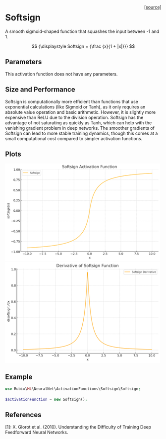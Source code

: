 <span style="float:right;"><a href="https://github.com/RubixML/ML/blob/master/src/NeuralNet/ActivationFunctions/Softsign/Softsign.php">[source]</a></span>

# Softsign
A smooth sigmoid-shaped function that squashes the input between -1 and 1.

$$
{\displaystyle Softsign = {\frac {x}{1 + |x|}}}
$$

## Parameters
This activation function does not have any parameters.

## Size and Performance
Softsign is computationally more efficient than functions that use exponential calculations (like Sigmoid or Tanh), as it only requires an absolute value operation and basic arithmetic. However, it is slightly more expensive than ReLU due to the division operation. Softsign has the advantage of not saturating as quickly as Tanh, which can help with the vanishing gradient problem in deep networks. The smoother gradients of Softsign can lead to more stable training dynamics, though this comes at a small computational cost compared to simpler activation functions.

## Plots
<img src="../../images/activation-functions/softsign.png" alt="Softsign Function" width="500" height="auto">

<img src="../../images/activation-functions/softsign-derivative.png" alt="Softsign Derivative" width="500" height="auto">

## Example
```php
use Rubix\ML\NeuralNet\ActivationFunctions\Softsign\Softsign;

$activationFunction = new Softsign();
```

## References
[1]: X. Glorot et al. (2010). Understanding the Difficulty of Training Deep Feedforward Neural Networks.
